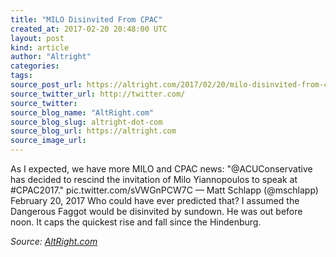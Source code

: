```yaml
---
title: "MILO Disinvited From CPAC"
created_at: 2017-02-20 20:48:00 UTC
layout: post
kind: article
author: "Altright"
categories: 
tags: 
source_post_url: https://altright.com/2017/02/20/milo-disinvited-from-cpac/
source_twitter_url: http://twitter.com/
source_twitter: 
source_blog_name: "AltRight.com"
source_blog_slug: altright-dot-com
source_blog_url: https://altright.com
source_image_url: 
---
```

As I expected, we have more MILO and CPAC news: &#34;@ACUConservative has decided to rescind the invitation of Milo Yiannopoulos to speak at #CPAC2017.&#34; pic.twitter.com/sVWGnPCW7C &#8212; Matt Schlapp (@mschlapp) February 20, 2017 Who could have ever predicted that? I assumed the Dangerous Faggot would be disinvited by sundown. He was out before noon. It caps the quickest rise and fall since the Hindenburg.<div class="">
    <i>Source: <a href="https://altright.com">AltRight.com</a></i>
</div>

